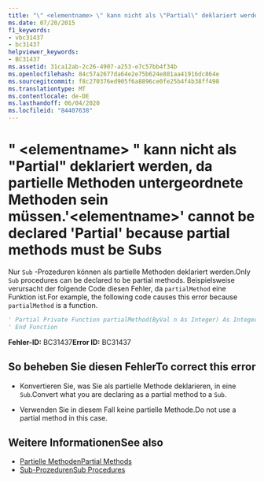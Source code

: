 ```yaml
---
title: "\" <elementname> \" kann nicht als \"Partial\" deklariert werden, da partielle Methoden untergeordnete Methoden sein müssen."
ms.date: 07/20/2015
f1_keywords:
- vbc31437
- bc31437
helpviewer_keywords:
- BC31437
ms.assetid: 31ca12ab-2c26-4907-a253-e7c57bb4f34b
ms.openlocfilehash: 84c57a2677da64e2e75b624e881aa41916dc864e
ms.sourcegitcommit: f8c270376ed905f6a8896ce0fe25b4f4b38ff498
ms.translationtype: MT
ms.contentlocale: de-DE
ms.lasthandoff: 06/04/2020
ms.locfileid: "84407638"
---
```

# <a name="elementname-cannot-be-declared-partial-because-partial-methods-must-be-subs"></a><span data-ttu-id="2d3ba-102">" \<elementname> " kann nicht als "Partial" deklariert werden, da partielle Methoden untergeordnete Methoden sein müssen.</span><span class="sxs-lookup"><span data-stu-id="2d3ba-102">'\<elementname>' cannot be declared 'Partial' because partial methods must be Subs</span></span>
<span data-ttu-id="2d3ba-103">Nur `Sub` -Prozeduren können als partielle Methoden deklariert werden.</span><span class="sxs-lookup"><span data-stu-id="2d3ba-103">Only `Sub` procedures can be declared to be partial methods.</span></span> <span data-ttu-id="2d3ba-104">Beispielsweise verursacht der folgende Code diesen Fehler, da `partialMethod` eine Funktion ist.</span><span class="sxs-lookup"><span data-stu-id="2d3ba-104">For example, the following code causes this error because `partialMethod` is a function.</span></span>  
  
```vb  
' Partial Private Function partialMethod(ByVal n As Integer) As Integer  
' End Function  
```  
  
 <span data-ttu-id="2d3ba-105">**Fehler-ID:** BC31437</span><span class="sxs-lookup"><span data-stu-id="2d3ba-105">**Error ID:** BC31437</span></span>  
  
## <a name="to-correct-this-error"></a><span data-ttu-id="2d3ba-106">So beheben Sie diesen Fehler</span><span class="sxs-lookup"><span data-stu-id="2d3ba-106">To correct this error</span></span>  
  
- <span data-ttu-id="2d3ba-107">Konvertieren Sie, was Sie als partielle Methode deklarieren, in eine `Sub`.</span><span class="sxs-lookup"><span data-stu-id="2d3ba-107">Convert what you are declaring as a partial method to a `Sub`.</span></span>  
  
- <span data-ttu-id="2d3ba-108">Verwenden Sie in diesem Fall keine partielle Methode.</span><span class="sxs-lookup"><span data-stu-id="2d3ba-108">Do not use a partial method in this case.</span></span>  
  
## <a name="see-also"></a><span data-ttu-id="2d3ba-109">Weitere Informationen</span><span class="sxs-lookup"><span data-stu-id="2d3ba-109">See also</span></span>

- [<span data-ttu-id="2d3ba-110">Partielle Methoden</span><span class="sxs-lookup"><span data-stu-id="2d3ba-110">Partial Methods</span></span>](../programming-guide/language-features/procedures/partial-methods.md)
- [<span data-ttu-id="2d3ba-111">Sub-Prozeduren</span><span class="sxs-lookup"><span data-stu-id="2d3ba-111">Sub Procedures</span></span>](../programming-guide/language-features/procedures/sub-procedures.md)
